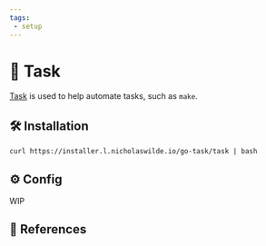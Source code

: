 ```yaml
---
tags:
 - setup
---
```

# :key: Task

[Task][1] is used to help automate tasks, such as `make`.

## :hammer_and_wrench: Installation

```shell
curl https://installer.l.nicholaswilde.io/go-task/task | bash
```

## :gear: Config

WIP

## :link: References

[1]: <https://taskfile.dev/>
